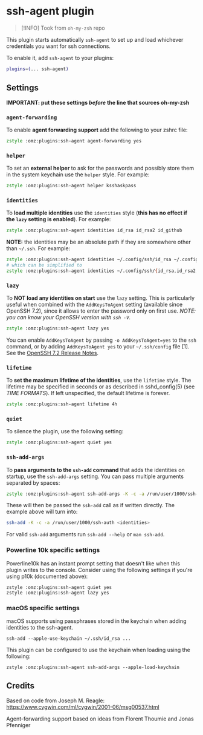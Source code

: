 # ssh-agent plugin

> [!INFO]
> Took from `oh-my-zsh` repo

This plugin starts automatically `ssh-agent` to set up and load whichever
credentials you want for ssh connections.

To enable it, add `ssh-agent` to your plugins:

```zsh
plugins=(... ssh-agent)
```

## Settings

**IMPORTANT: put these settings _before_ the line that sources oh-my-zsh**

### `agent-forwarding`

To enable **agent forwarding support** add the following to your zshrc file:

```zsh
zstyle :omz:plugins:ssh-agent agent-forwarding yes
```

### `helper`

To set an **external helper** to ask for the passwords and possibly store
them in the system keychain use the `helper` style. For example:

```zsh
zstyle :omz:plugins:ssh-agent helper ksshaskpass
```

### `identities`

To **load multiple identities** use the `identities` style (**this has no effect
if the `lazy` setting is enabled**). For example:

```zsh
zstyle :omz:plugins:ssh-agent identities id_rsa id_rsa2 id_github
```

**NOTE:** the identities may be an absolute path if they are somewhere other than
`~/.ssh`. For example:

```zsh
zstyle :omz:plugins:ssh-agent identities ~/.config/ssh/id_rsa ~/.config/ssh/id_rsa2 ~/.config/ssh/id_github
# which can be simplified to
zstyle :omz:plugins:ssh-agent identities ~/.config/ssh/{id_rsa,id_rsa2,id_github}
```

### `lazy`

To **NOT load any identities on start** use the `lazy` setting. This is particularly
useful when combined with the `AddKeysToAgent` setting (available since OpenSSH 7.2),
since it allows to enter the password only on first use. _NOTE: you can know your
OpenSSH version with `ssh -V`._

```zsh
zstyle :omz:plugins:ssh-agent lazy yes
```

You can enable `AddKeysToAgent` by passing `-o AddKeysToAgent=yes` to the `ssh` command,
or by adding `AddKeysToAgent yes` to your `~/.ssh/config` file [1].
See the [OpenSSH 7.2 Release Notes](http://www.openssh.com/txt/release-7.2).

### `lifetime`

To **set the maximum lifetime of the identities**, use the `lifetime` style.
The lifetime may be specified in seconds or as described in sshd_config(5)
(see _TIME FORMATS_). If left unspecified, the default lifetime is forever.

```zsh
zstyle :omz:plugins:ssh-agent lifetime 4h
```

### `quiet`

To silence the plugin, use the following setting:

```zsh
zstyle :omz:plugins:ssh-agent quiet yes
```

### `ssh-add-args`

To **pass arguments to the `ssh-add` command** that adds the identities on startup,
use the `ssh-add-args` setting. You can pass multiple arguments separated by spaces:

```zsh
zstyle :omz:plugins:ssh-agent ssh-add-args -K -c -a /run/user/1000/ssh-auth
```

These will then be passed the `ssh-add` call as if written directly. The example
above will turn into:

```zsh
ssh-add -K -c -a /run/user/1000/ssh-auth <identities>
```

For valid `ssh-add` arguments run `ssh-add --help` or `man ssh-add`.

### Powerline 10k specific settings

Powerline10k has an instant prompt setting that doesn't like when this plugin
writes to the console. Consider using the following settings if you're using
p10k (documented above):

```
zstyle :omz:plugins:ssh-agent quiet yes
zstyle :omz:plugins:ssh-agent lazy yes
```

### macOS specific settings

macOS supports using passphrases stored in the keychain when adding identities
to the ssh-agent.

```
ssh-add --apple-use-keychain ~/.ssh/id_rsa ...
```


This plugin can be configured to use the keychain when loading using the following:

```
zstyle :omz:plugins:ssh-agent ssh-add-args --apple-load-keychain
```

## Credits

Based on code from Joseph M. Reagle: https://www.cygwin.com/ml/cygwin/2001-06/msg00537.html

Agent-forwarding support based on ideas from Florent Thoumie and Jonas Pfenniger
